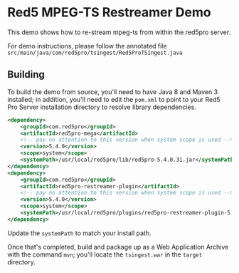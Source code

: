 # Red5 MPEG-TS Restreamer Demo
This demo shows how to re-stream mpeg-ts from within the red5pro server.

For demo instructions, please follow the annotated file `src/main/java/com/red5pro/tsingest/Red5ProTSIngest.java`

## Building
To build the demo from source, you'll need to have Java 8 and Maven 3 installed; in addition, you'll need to edit the `pom.xml` to point to your Red5 Pro Server installation directory to resolve library dependencies.
```xml
<dependency>
    <groupId>com.red5pro</groupId>
    <artifactId>red5pro-mega</artifactId>
    <!-- pay no attention to this version when system scope is used -->
    <version>5.4.0</version>
    <scope>system</scope>
    <systemPath>/usr/local/red5pro/lib/red5pro-5.4.0.31.jar</systemPath>
</dependency>
<dependency>
    <groupId>com.red5pro</groupId>
    <artifactId>red5pro-restreamer-plugin</artifactId>
    <!-- pay no attention to this version when system scope is used -->
    <version>5.4.0</version>
    <scope>system</scope>
    <systemPath>/usr/local/red5pro/plugins/red5pro-restreamer-plugin-5.4.0.31.jar</systemPath>
</dependency>
```
Update the `systemPath` to match your install path.

Once that's completed, build and package up as a Web Application Archive with the command `mvn`; you'll locate the `tsingest.war` in the `target` directory.
